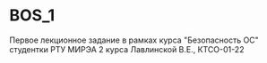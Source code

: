 # BOS_1
Первое лекционное задание в рамках курса "Безопасность ОС" студентки РТУ МИРЭА 2 курса Лавлинской В.Е., КТСО-01-22
